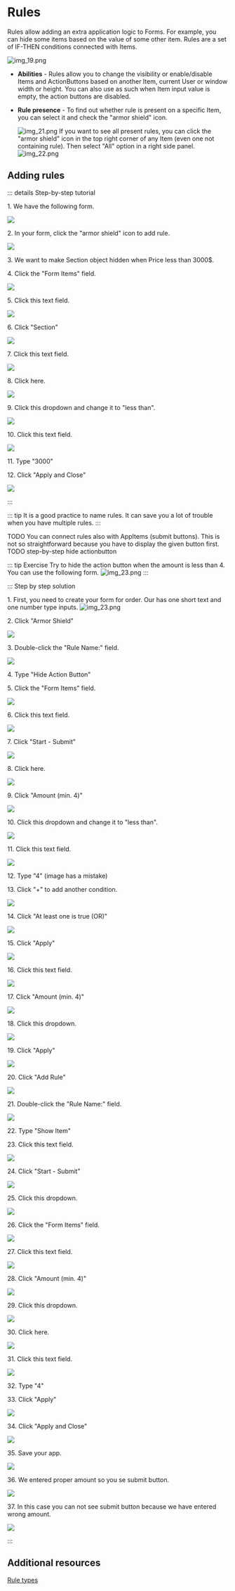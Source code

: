# Rules

Rules allow adding an extra application logic to Forms.
For example, you can hide some items based on the value of some other item.
Rules are a set of IF-THEN conditions connected with Items.

![img_19.png](img_19.png)

- **Abilities** - 
  Rules allow you to change the visibility or enable/disable Items and ActionButtons based on another Item, current User
  or window width or height.
  You can also use as such when Item input value is empty, the action buttons are disabled.

- **Rule presence** -
  To find out whether rule is present on a specific Item, you can select it and check the "armor shield" icon.
  
  ![img_21.png](img_21.png)
  If you want to see all present rules, you can click the "armor shield" icon in the top right corner of any Item (even
  one not containing rule).
  Then select "All" option in a right side panel.
![img_22.png](img_22.png)  



## Adding rules

::: details Step-by-step tutorial

1\. We have the following form.

![](https://ajeuwbhvhr.cloudimg.io/colony-recorder.s3.amazonaws.com/files/2024-02-27/0cb7265c-61b1-4840-b75c-a1b81e36600e/screenshot.jpeg?tl_px=0,0&br_px=871,506&force_format=png&width=983)

2\. In your form, click the "armor shield" icon to add rule.

![](https://ajeuwbhvhr.cloudimg.io/colony-recorder.s3.amazonaws.com/files/2024-02-27/5e9b0195-b958-4097-8da7-f06073d10590/ascreenshot.jpeg?tl_px=577,0&br_px=1652,600&force_format=png&wat_scale=95&wat=1&wat_opacity=0.7&wat_gravity=northwest&wat_url=https://colony-recorder.s3.us-west-1.amazonaws.com/images/watermarks/FB923C_standard.png&wat_pad=502,227)

3\. We want to make Section object hidden when Price less than 3000$.

4\. Click the "Form Items" field.

![](https://ajeuwbhvhr.cloudimg.io/colony-recorder.s3.amazonaws.com/files/2024-02-27/90faecd1-b7b5-4470-be4c-dd187edd7886/ascreenshot.jpeg?tl_px=888,199&br_px=1963,800&force_format=png&wat_scale=95&wat=1&wat_opacity=0.7&wat_gravity=northwest&wat_url=https://colony-recorder.s3.us-west-1.amazonaws.com/images/watermarks/FB923C_standard.png&wat_pad=502,265)

5\. Click this text field.

![](https://ajeuwbhvhr.cloudimg.io/colony-recorder.s3.amazonaws.com/files/2024-02-27/95eb495d-3b45-4794-8db1-b1090af7d512/ascreenshot.jpeg?tl_px=894,200&br_px=1969,801&force_format=png&wat_scale=95&wat=1&wat_opacity=0.7&wat_gravity=northwest&wat_url=https://colony-recorder.s3.us-west-1.amazonaws.com/images/watermarks/FB923C_standard.png&wat_pad=502,265)

6\. Click "Section"

![](https://ajeuwbhvhr.cloudimg.io/colony-recorder.s3.amazonaws.com/files/2024-02-27/fb6667f6-02aa-4450-8040-87e5f03e7949/ascreenshot.jpeg?tl_px=585,312&br_px=1660,913&force_format=png&wat_scale=95&wat=1&wat_opacity=0.7&wat_gravity=northwest&wat_url=https://colony-recorder.s3.us-west-1.amazonaws.com/images/watermarks/FB923C_standard.png&wat_pad=502,265)

7\. Click this text field.

![](https://ajeuwbhvhr.cloudimg.io/colony-recorder.s3.amazonaws.com/files/2024-02-27/43c422b7-0fb9-4018-9586-17c97632ca2c/ascreenshot.jpeg?tl_px=894,297&br_px=1969,898&force_format=png&wat_scale=95&wat=1&wat_opacity=0.7&wat_gravity=northwest&wat_url=https://colony-recorder.s3.us-west-1.amazonaws.com/images/watermarks/FB923C_standard.png&wat_pad=502,265)

8\. Click here.

![](https://ajeuwbhvhr.cloudimg.io/colony-recorder.s3.amazonaws.com/files/2024-02-27/5748f4a8-6363-4c29-9faa-8aacadce8cfa/ascreenshot.jpeg?tl_px=667,377&br_px=1742,978&force_format=png&wat_scale=95&wat=1&wat_opacity=0.7&wat_gravity=northwest&wat_url=https://colony-recorder.s3.us-west-1.amazonaws.com/images/watermarks/FB923C_standard.png&wat_pad=502,265)

9\. Click this dropdown and change it to "less than".

![](https://ajeuwbhvhr.cloudimg.io/colony-recorder.s3.amazonaws.com/files/2024-02-27/bd55f1c1-c208-4eb0-90af-e51eff46cc72/ascreenshot.jpeg?tl_px=998,301&br_px=2073,902&force_format=png&wat_scale=95&wat=1&wat_opacity=0.7&wat_gravity=northwest&wat_url=https://colony-recorder.s3.us-west-1.amazonaws.com/images/watermarks/FB923C_standard.png&wat_pad=502,265)

10\. Click this text field.

![](https://ajeuwbhvhr.cloudimg.io/colony-recorder.s3.amazonaws.com/files/2024-02-27/96d9f1c3-b7ab-471b-889e-318584cbbb39/ascreenshot.jpeg?tl_px=773,341&br_px=1848,942&force_format=png&wat_scale=95&wat=1&wat_opacity=0.7&wat_gravity=northwest&wat_url=https://colony-recorder.s3.us-west-1.amazonaws.com/images/watermarks/FB923C_standard.png&wat_pad=502,265)

11\. Type "3000"

12\. Click "Apply and Close"

![](https://ajeuwbhvhr.cloudimg.io/colony-recorder.s3.amazonaws.com/files/2024-02-27/805c34a1-0ee7-4c93-92a9-517cd253a847/ascreenshot.jpeg?tl_px=1002,617&br_px=2077,1218&force_format=png&wat_scale=95&wat=1&wat_opacity=0.7&wat_gravity=northwest&wat_url=https://colony-recorder.s3.us-west-1.amazonaws.com/images/watermarks/FB923C_standard.png&wat_pad=502,265)

:::

::: tip
It is a good practice to name rules. It can save you a lot of trouble when you have multiple rules.
:::


TODO You can connect rules also with AppItems (submit buttons). This is not so straightforward because you have to
display the given button first.
TODO step-by-step hide actionbutton

::: tip Exercise
Try to hide the action button when the amount is less than 4. You can use the following form.
![img_23.png](img_23.png)
:::

::: Step by step solution

1\. First, you need to create your form for order. Our has one short text and one number type inputs.
![img_23.png](img_23.png)

2\. Click "Armor Shield"

![](https://ajeuwbhvhr.cloudimg.io/colony-recorder.s3.amazonaws.com/files/2024-04-12/c9b38f82-7be0-42a4-98f2-dbdc190a1f57/ascreenshot.jpeg?tl_px=1048,0&br_px=2983,1081&force_format=png&width=1120.0&wat=1&wat_opacity=0.7&wat_gravity=northwest&wat_url=https://colony-recorder.s3.us-west-1.amazonaws.com/images/watermarks/FB923C_standard.png&wat_pad=524,141)


3\. Double-click the "Rule Name:" field.

![](https://ajeuwbhvhr.cloudimg.io/colony-recorder.s3.amazonaws.com/files/2024-04-12/538d4fe2-9b56-447d-ae97-4228198cfacf/ascreenshot.jpeg?tl_px=843,0&br_px=2778,1081&force_format=png&width=1120.0&wat=1&wat_opacity=0.7&wat_gravity=northwest&wat_url=https://colony-recorder.s3.us-west-1.amazonaws.com/images/watermarks/FB923C_standard.png&wat_pad=523,276)


4\. Type "Hide Action Button"


5\. Click the "Form Items" field.

![](https://ajeuwbhvhr.cloudimg.io/colony-recorder.s3.amazonaws.com/files/2024-04-12/0a36d878-60e6-43fa-af50-ed8d194ea88c/ascreenshot.jpeg?tl_px=1068,163&br_px=3003,1244&force_format=png&width=1120.0&wat=1&wat_opacity=0.7&wat_gravity=northwest&wat_url=https://colony-recorder.s3.us-west-1.amazonaws.com/images/watermarks/FB923C_standard.png&wat_pad=524,277)


6\. Click this text field.

![](https://ajeuwbhvhr.cloudimg.io/colony-recorder.s3.amazonaws.com/files/2024-04-12/607a6233-e1b0-4b4f-b0f2-9f6293147f4f/ascreenshot.jpeg?tl_px=1239,140&br_px=3174,1221&force_format=png&width=1120.0&wat=1&wat_opacity=0.7&wat_gravity=northwest&wat_url=https://colony-recorder.s3.us-west-1.amazonaws.com/images/watermarks/FB923C_standard.png&wat_pad=524,277)


7\. Click "Start - Submit"

![](https://ajeuwbhvhr.cloudimg.io/colony-recorder.s3.amazonaws.com/files/2024-04-12/3828ac8a-4b6e-4900-ac23-3303ebf1d6b3/ascreenshot.jpeg?tl_px=755,298&br_px=2690,1379&force_format=png&width=1120.0&wat=1&wat_opacity=0.7&wat_gravity=northwest&wat_url=https://colony-recorder.s3.us-west-1.amazonaws.com/images/watermarks/FB923C_standard.png&wat_pad=523,277)


8\. Click here.

![](https://ajeuwbhvhr.cloudimg.io/colony-recorder.s3.amazonaws.com/files/2024-04-12/32d959d1-2660-411f-9076-17bd2f1c4007/ascreenshot.jpeg?tl_px=1257,338&br_px=3192,1419&force_format=png&width=1120.0&wat=1&wat_opacity=0.7&wat_gravity=northwest&wat_url=https://colony-recorder.s3.us-west-1.amazonaws.com/images/watermarks/FB923C_standard.png&wat_pad=523,277)


9\. Click "Amount (min. 4)"

![](https://ajeuwbhvhr.cloudimg.io/colony-recorder.s3.amazonaws.com/files/2024-04-12/500597c3-d9b6-49d4-86b6-d1bfac0f21e2/ascreenshot.jpeg?tl_px=683,469&br_px=2618,1550&force_format=png&width=1120.0&wat=1&wat_opacity=0.7&wat_gravity=northwest&wat_url=https://colony-recorder.s3.us-west-1.amazonaws.com/images/watermarks/FB923C_standard.png&wat_pad=524,277)


10\. Click this dropdown and change it to "less than".

![](https://ajeuwbhvhr.cloudimg.io/colony-recorder.s3.amazonaws.com/files/2024-04-12/b2bf033f-6d30-47bf-bd09-1a707afab443/ascreenshot.jpeg?tl_px=1534,314&br_px=3469,1395&force_format=png&width=1120.0&wat=1&wat_opacity=0.7&wat_gravity=northwest&wat_url=https://colony-recorder.s3.us-west-1.amazonaws.com/images/watermarks/FB923C_standard.png&wat_pad=523,277)


11\. Click this text field.

![](https://ajeuwbhvhr.cloudimg.io/colony-recorder.s3.amazonaws.com/files/2024-04-12/8cde8f17-f7cf-42fc-83af-e73bac065063/ascreenshot.jpeg?tl_px=1030,419&br_px=2965,1500&force_format=png&width=1120.0&wat=1&wat_opacity=0.7&wat_gravity=northwest&wat_url=https://colony-recorder.s3.us-west-1.amazonaws.com/images/watermarks/FB923C_standard.png&wat_pad=524,277)


12\. Type "4" (image has a mistake)


13\. Click "+" to add another condition.

![](https://ajeuwbhvhr.cloudimg.io/colony-recorder.s3.amazonaws.com/files/2024-04-12/ff62343b-0299-485f-8dfb-d07d9b50eff6/ascreenshot.jpeg?tl_px=1743,311&br_px=3678,1392&force_format=png&width=1120.0&wat=1&wat_opacity=0.7&wat_gravity=northwest&wat_url=https://colony-recorder.s3.us-west-1.amazonaws.com/images/watermarks/FB923C_standard.png&wat_pad=523,277)


14\. Click "At least one is true (OR)"

![](https://ajeuwbhvhr.cloudimg.io/colony-recorder.s3.amazonaws.com/files/2024-04-12/26e4c24f-40f1-4da2-8ee8-73a7abd5be0d/ascreenshot.jpeg?tl_px=906,422&br_px=2841,1503&force_format=png&width=1120.0&wat=1&wat_opacity=0.7&wat_gravity=northwest&wat_url=https://colony-recorder.s3.us-west-1.amazonaws.com/images/watermarks/FB923C_standard.png&wat_pad=524,277)


15\. Click "Apply"

![](https://ajeuwbhvhr.cloudimg.io/colony-recorder.s3.amazonaws.com/files/2024-04-12/cacc2e18-8239-4b4c-8a05-bb514a9394fc/ascreenshot.jpeg?tl_px=818,545&br_px=2753,1626&force_format=png&width=1120.0&wat=1&wat_opacity=0.7&wat_gravity=northwest&wat_url=https://colony-recorder.s3.us-west-1.amazonaws.com/images/watermarks/FB923C_standard.png&wat_pad=524,277)


16\. Click this text field.

![](https://ajeuwbhvhr.cloudimg.io/colony-recorder.s3.amazonaws.com/files/2024-04-12/45bc2ce0-1441-40eb-b91f-02a7405785bb/ascreenshot.jpeg?tl_px=1241,386&br_px=3176,1467&force_format=png&width=1120.0&wat=1&wat_opacity=0.7&wat_gravity=northwest&wat_url=https://colony-recorder.s3.us-west-1.amazonaws.com/images/watermarks/FB923C_standard.png&wat_pad=524,276)


17\. Click "Amount (min. 4)"

![](https://ajeuwbhvhr.cloudimg.io/colony-recorder.s3.amazonaws.com/files/2024-04-12/cf509bc0-a397-4a78-bf87-f2d3ce035c57/ascreenshot.jpeg?tl_px=782,221&br_px=2717,1302&force_format=png&width=1120.0&wat=1&wat_opacity=0.7&wat_gravity=northwest&wat_url=https://colony-recorder.s3.us-west-1.amazonaws.com/images/watermarks/FB923C_standard.png&wat_pad=524,277)


18\. Click this dropdown.

![](https://ajeuwbhvhr.cloudimg.io/colony-recorder.s3.amazonaws.com/files/2024-04-12/fca65ce6-41e9-4341-ac11-7e614a76c5d1/ascreenshot.jpeg?tl_px=1432,395&br_px=3367,1476&force_format=png&width=1120.0&wat=1&wat_opacity=0.7&wat_gravity=northwest&wat_url=https://colony-recorder.s3.us-west-1.amazonaws.com/images/watermarks/FB923C_standard.png&wat_pad=523,277)


19\. Click "Apply"

![](https://ajeuwbhvhr.cloudimg.io/colony-recorder.s3.amazonaws.com/files/2024-04-12/f60c5c83-dfd9-480d-af20-37622d212a8d/ascreenshot.jpeg?tl_px=1201,788&br_px=3136,1870&force_format=png&width=1120.0&wat=1&wat_opacity=0.7&wat_gravity=northwest&wat_url=https://colony-recorder.s3.us-west-1.amazonaws.com/images/watermarks/FB923C_standard.png&wat_pad=524,338)


20\. Click "Add Rule"

![](https://ajeuwbhvhr.cloudimg.io/colony-recorder.s3.amazonaws.com/files/2024-04-12/fd695cda-f2c8-4dca-84b7-74f7ce64ca38/ascreenshot.jpeg?tl_px=238,761&br_px=2173,1842&force_format=png&width=1120.0&wat=1&wat_opacity=0.7&wat_gravity=northwest&wat_url=https://colony-recorder.s3.us-west-1.amazonaws.com/images/watermarks/FB923C_standard.png&wat_pad=524,277)


21\. Double-click the "Rule Name:" field.

![](https://ajeuwbhvhr.cloudimg.io/colony-recorder.s3.amazonaws.com/files/2024-04-12/8adc03c1-6a9c-4e2c-8325-804c8a097cc0/ascreenshot.jpeg?tl_px=937,0&br_px=2872,1081&force_format=png&width=1120.0&wat=1&wat_opacity=0.7&wat_gravity=northwest&wat_url=https://colony-recorder.s3.us-west-1.amazonaws.com/images/watermarks/FB923C_standard.png&wat_pad=524,273)


22\. Type "Show Item"


23\. Click this text field.

![](https://ajeuwbhvhr.cloudimg.io/colony-recorder.s3.amazonaws.com/files/2024-04-12/df2f9136-66d6-4726-baa6-b411c968124e/ascreenshot.jpeg?tl_px=1248,161&br_px=3183,1242&force_format=png&width=1120.0&wat=1&wat_opacity=0.7&wat_gravity=northwest&wat_url=https://colony-recorder.s3.us-west-1.amazonaws.com/images/watermarks/FB923C_standard.png&wat_pad=524,277)


24\. Click "Start - Submit"

![](https://ajeuwbhvhr.cloudimg.io/colony-recorder.s3.amazonaws.com/files/2024-04-12/6006bb45-5278-4b2e-be93-3fd89a234817/ascreenshot.jpeg?tl_px=829,309&br_px=2764,1390&force_format=png&width=1120.0&wat=1&wat_opacity=0.7&wat_gravity=northwest&wat_url=https://colony-recorder.s3.us-west-1.amazonaws.com/images/watermarks/FB923C_standard.png&wat_pad=523,277)


25\. Click this dropdown.

![](https://ajeuwbhvhr.cloudimg.io/colony-recorder.s3.amazonaws.com/files/2024-04-12/f25facaa-3b09-4210-925d-29395e6d9f29/ascreenshot.jpeg?tl_px=1453,156&br_px=3388,1237&force_format=png&width=1120.0&wat=1&wat_opacity=0.7&wat_gravity=northwest&wat_url=https://colony-recorder.s3.us-west-1.amazonaws.com/images/watermarks/FB923C_standard.png&wat_pad=524,277)


26\. Click the "Form Items" field.

![](https://ajeuwbhvhr.cloudimg.io/colony-recorder.s3.amazonaws.com/files/2024-04-12/bc1f93bb-2a15-4878-8a84-957ce9aaedd3/ascreenshot.jpeg?tl_px=814,329&br_px=2749,1410&force_format=png&width=1120.0&wat=1&wat_opacity=0.7&wat_gravity=northwest&wat_url=https://colony-recorder.s3.us-west-1.amazonaws.com/images/watermarks/FB923C_standard.png&wat_pad=524,277)


27\. Click this text field.

![](https://ajeuwbhvhr.cloudimg.io/colony-recorder.s3.amazonaws.com/files/2024-04-12/2a6ef90d-c92d-4fd1-8eed-bcb9c164144b/ascreenshot.jpeg?tl_px=1239,329&br_px=3174,1410&force_format=png&width=1120.0&wat=1&wat_opacity=0.7&wat_gravity=northwest&wat_url=https://colony-recorder.s3.us-west-1.amazonaws.com/images/watermarks/FB923C_standard.png&wat_pad=524,277)


28\. Click "Amount (min. 4)"

![](https://ajeuwbhvhr.cloudimg.io/colony-recorder.s3.amazonaws.com/files/2024-04-12/6cb53b40-f3c1-40e8-9b29-b4c2c0fcfc85/ascreenshot.jpeg?tl_px=778,467&br_px=2713,1548&force_format=png&width=1120.0&wat=1&wat_opacity=0.7&wat_gravity=northwest&wat_url=https://colony-recorder.s3.us-west-1.amazonaws.com/images/watermarks/FB923C_standard.png&wat_pad=524,277)


29\. Click this dropdown.

![](https://ajeuwbhvhr.cloudimg.io/colony-recorder.s3.amazonaws.com/files/2024-04-12/88dffa3b-3e58-40cc-b58d-38da47ecffb0/ascreenshot.jpeg?tl_px=1403,327&br_px=3338,1408&force_format=png&width=1120.0&wat=1&wat_opacity=0.7&wat_gravity=northwest&wat_url=https://colony-recorder.s3.us-west-1.amazonaws.com/images/watermarks/FB923C_standard.png&wat_pad=524,277)


30\. Click here.

![](https://ajeuwbhvhr.cloudimg.io/colony-recorder.s3.amazonaws.com/files/2024-04-12/91d36597-2364-4fe1-9f5f-a0731481a4c7/ascreenshot.jpeg?tl_px=1448,379&br_px=3383,1460&force_format=png&width=1120.0&wat=1&wat_opacity=0.7&wat_gravity=northwest&wat_url=https://colony-recorder.s3.us-west-1.amazonaws.com/images/watermarks/FB923C_standard.png&wat_pad=524,276)


31\. Click this text field.

![](https://ajeuwbhvhr.cloudimg.io/colony-recorder.s3.amazonaws.com/files/2024-04-12/f104c1f3-d9a9-49d7-8365-ce453fd58c9a/ascreenshot.jpeg?tl_px=1268,426&br_px=3203,1507&force_format=png&width=1120.0&wat=1&wat_opacity=0.7&wat_gravity=northwest&wat_url=https://colony-recorder.s3.us-west-1.amazonaws.com/images/watermarks/FB923C_standard.png&wat_pad=523,277)


32\. Type "4"


33\. Click "Apply"

![](https://ajeuwbhvhr.cloudimg.io/colony-recorder.s3.amazonaws.com/files/2024-04-12/3876c78a-94db-48dc-b8c6-e3693311fe74/ascreenshot.jpeg?tl_px=1203,788&br_px=3138,1870&force_format=png&width=1120.0&wat=1&wat_opacity=0.7&wat_gravity=northwest&wat_url=https://colony-recorder.s3.us-west-1.amazonaws.com/images/watermarks/FB923C_standard.png&wat_pad=524,351)


34\. Click "Apply and Close"

![](https://ajeuwbhvhr.cloudimg.io/colony-recorder.s3.amazonaws.com/files/2024-04-12/7c977274-e772-4428-9cc9-8bfc8868e5da/ascreenshot.jpeg?tl_px=1511,788&br_px=3446,1870&force_format=png&width=1120.0&wat=1&wat_opacity=0.7&wat_gravity=northwest&wat_url=https://colony-recorder.s3.us-west-1.amazonaws.com/images/watermarks/FB923C_standard.png&wat_pad=523,331)


35\. Save your app.

![](https://ajeuwbhvhr.cloudimg.io/colony-recorder.s3.amazonaws.com/files/2024-04-12/3772acf1-51ac-4e70-9cf7-c115c990795e/ascreenshot.jpeg?tl_px=1906,0&br_px=3841,1081&force_format=png&width=1120.0&wat=1&wat_opacity=0.7&wat_gravity=northwest&wat_url=https://colony-recorder.s3.us-west-1.amazonaws.com/images/watermarks/FB923C_standard.png&wat_pad=843,-11)


36\. We entered proper amount so you se submit button.

![](https://ajeuwbhvhr.cloudimg.io/colony-recorder.s3.amazonaws.com/files/2024-04-12/e35313e4-3deb-46cd-b2cc-fd1029681057/ascreenshot.jpeg?tl_px=609,0&br_px=2544,1081&force_format=png&width=1120.0&wat=1&wat_opacity=0.7&wat_gravity=northwest&wat_url=https://colony-recorder.s3.us-west-1.amazonaws.com/images/watermarks/FB923C_standard.png&wat_pad=524,209)


37\. In this case you can not see submit button because we have entered wrong amount.

![](https://ajeuwbhvhr.cloudimg.io/colony-recorder.s3.amazonaws.com/files/2024-04-12/23cb79f6-5754-40c6-a3aa-2d9fb746c79b/ascreenshot.jpeg?tl_px=206,0&br_px=2141,1081&force_format=png&width=1120.0&wat=1&wat_opacity=0.7&wat_gravity=northwest&wat_url=https://colony-recorder.s3.us-west-1.amazonaws.com/images/watermarks/FB923C_standard.png&wat_pad=523,204)


:::

## Additional resources

[Rule types](https://help.hcltechsw.com/domino-leap/1.1.3/ru_creating_rules_in_your_form.html)
